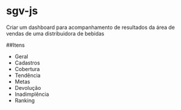 # sgv-js

Criar um dashboard para acompanhamento de resultados da área de vendas de uma distribuidora de bebidas

##Itens

<ul>
	<li>Geral</li>
	<li>Cadastros</li>
	<li>Cobertura</li>
	<li>Tendência</li>
	<li>Metas</li>
	<li>Devolução</li>
	<li>Inadimplência</li>
	<li>Ranking</li>
</ul>